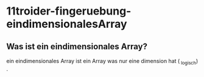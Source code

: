 # 11troider-fingeruebung-eindimensionalesArray

## Was ist ein eindimensionales Array?
  ein eindimensionales Array ist ein Array was nur eine dimension hat (<sub> logisch</sub>) .
